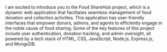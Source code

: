 I am excited to introduce you to the Food ShareHub project, which is a dynamic web application that facilitates seamless management of food donation and collection activities. This application has user-friendly interfaces that empower donors, admins, and agents to efficiently engage in the noble cause of food sharing. Some of the key features of this project include user authentication, donation tracking, and admin oversight, all powered by a tech stack of HTML, CSS, JavaScript, Node.js, Express.js, and MongoDB.

